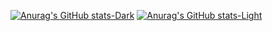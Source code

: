 [![Anurag's GitHub stats-Dark](https://github-readme-stats.vercel.app/api?username=cintriano&show_icons=true&theme=merko#gh-dark-mode-only)](https://github.com/anuraghazra/github-readme-stats#gh-dark-mode-only)
[![Anurag's GitHub stats-Light](https://github-readme-stats.vercel.app/api?username=cintriano&hide=contribs,prs&show_icons=true&theme=default#gh-light-mode-only)](https://github.com/anuraghazra/github-readme-stats#gh-light-mode-only)

<!--

<picture>
  <source
    srcset="https://github-readme-stats.vercel.app/api?username=cintriano&hide=contribs,prs&show_icons=true&theme=merko"
    media="(prefers-color-scheme: dark)"
  />
  <source
    srcset="https://github-readme-stats.vercel.app/api?username=cintriano&hide=contribs,prs&show_icons=true&title_color=eb4034"
    media="(prefers-color-scheme: light), (prefers-color-scheme: no-preference)"
  />
  <img src="https://github-readme-stats.vercel.app/api?username=cintriano&hide=contribs,prs&show_icons=true" />
</picture>

**Cintriano/Cintriano** is a ✨ _special_ ✨ repository because its `README.md` (this file) appears on your GitHub profile.

Here are some ideas to get you started:

- 🔭 I’m currently working on ...
- 🌱 I’m currently learning ...
- 👯 I’m looking to collaborate on ...
- 🤔 I’m looking for help with ...
- 💬 Ask me about ...
- 📫 How to reach me: ...
- 😄 Pronouns: ...
- ⚡ Fun fact: ...
-->

